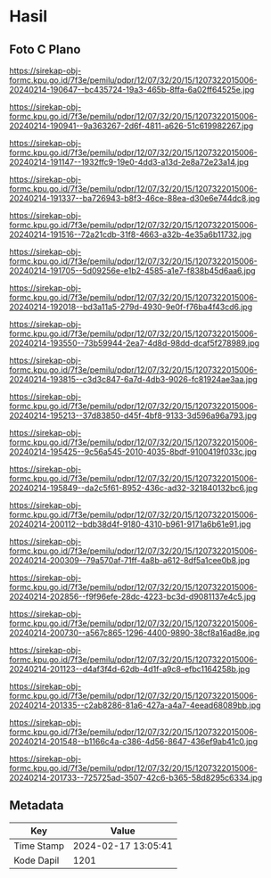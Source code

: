 # Hasil

## Foto C Plano

https://sirekap-obj-formc.kpu.go.id/7f3e/pemilu/pdpr/12/07/32/20/15/1207322015006-20240214-190647--bc435724-19a3-465b-8ffa-6a02ff64525e.jpg

https://sirekap-obj-formc.kpu.go.id/7f3e/pemilu/pdpr/12/07/32/20/15/1207322015006-20240214-190941--9a363267-2d6f-4811-a626-51c619982267.jpg

https://sirekap-obj-formc.kpu.go.id/7f3e/pemilu/pdpr/12/07/32/20/15/1207322015006-20240214-191147--1932ffc9-19e0-4dd3-a13d-2e8a72e23a14.jpg

https://sirekap-obj-formc.kpu.go.id/7f3e/pemilu/pdpr/12/07/32/20/15/1207322015006-20240214-191337--ba726943-b8f3-46ce-88ea-d30e6e744dc8.jpg

https://sirekap-obj-formc.kpu.go.id/7f3e/pemilu/pdpr/12/07/32/20/15/1207322015006-20240214-191516--72a21cdb-31f8-4663-a32b-4e35a6b11732.jpg

https://sirekap-obj-formc.kpu.go.id/7f3e/pemilu/pdpr/12/07/32/20/15/1207322015006-20240214-191705--5d09256e-e1b2-4585-a1e7-f838b45d6aa6.jpg

https://sirekap-obj-formc.kpu.go.id/7f3e/pemilu/pdpr/12/07/32/20/15/1207322015006-20240214-192018--bd3a11a5-279d-4930-9e0f-f76ba4f43cd6.jpg

https://sirekap-obj-formc.kpu.go.id/7f3e/pemilu/pdpr/12/07/32/20/15/1207322015006-20240214-193550--73b59944-2ea7-4d8d-98dd-dcaf5f278989.jpg

https://sirekap-obj-formc.kpu.go.id/7f3e/pemilu/pdpr/12/07/32/20/15/1207322015006-20240214-193815--c3d3c847-6a7d-4db3-9026-fc81924ae3aa.jpg

https://sirekap-obj-formc.kpu.go.id/7f3e/pemilu/pdpr/12/07/32/20/15/1207322015006-20240214-195213--37d83850-d45f-4bf8-9133-3d596a96a793.jpg

https://sirekap-obj-formc.kpu.go.id/7f3e/pemilu/pdpr/12/07/32/20/15/1207322015006-20240214-195425--9c56a545-2010-4035-8bdf-9100419f033c.jpg

https://sirekap-obj-formc.kpu.go.id/7f3e/pemilu/pdpr/12/07/32/20/15/1207322015006-20240214-195849--da2c5f61-8952-436c-ad32-321840132bc6.jpg

https://sirekap-obj-formc.kpu.go.id/7f3e/pemilu/pdpr/12/07/32/20/15/1207322015006-20240214-200112--bdb38d4f-9180-4310-b961-9171a6b61e91.jpg

https://sirekap-obj-formc.kpu.go.id/7f3e/pemilu/pdpr/12/07/32/20/15/1207322015006-20240214-200309--79a570af-71ff-4a8b-a612-8df5a1cee0b8.jpg

https://sirekap-obj-formc.kpu.go.id/7f3e/pemilu/pdpr/12/07/32/20/15/1207322015006-20240214-202856--f9f96efe-28dc-4223-bc3d-d9081137e4c5.jpg

https://sirekap-obj-formc.kpu.go.id/7f3e/pemilu/pdpr/12/07/32/20/15/1207322015006-20240214-200730--a567c865-1296-4400-9890-38cf8a16ad8e.jpg

https://sirekap-obj-formc.kpu.go.id/7f3e/pemilu/pdpr/12/07/32/20/15/1207322015006-20240214-201123--d4af3f4d-62db-4d1f-a9c8-efbc1164258b.jpg

https://sirekap-obj-formc.kpu.go.id/7f3e/pemilu/pdpr/12/07/32/20/15/1207322015006-20240214-201335--c2ab8286-81a6-427a-a4a7-4eead68089bb.jpg

https://sirekap-obj-formc.kpu.go.id/7f3e/pemilu/pdpr/12/07/32/20/15/1207322015006-20240214-201548--b1166c4a-c386-4d56-8647-436ef9ab41c0.jpg

https://sirekap-obj-formc.kpu.go.id/7f3e/pemilu/pdpr/12/07/32/20/15/1207322015006-20240214-201733--725725ad-3507-42c6-b365-58d8295c6334.jpg


## Metadata

| Key        | Value               |
| ---------- | ------------------- |
| Time Stamp | 2024-02-17 13:05:41 |
| Kode Dapil | 1201                |



